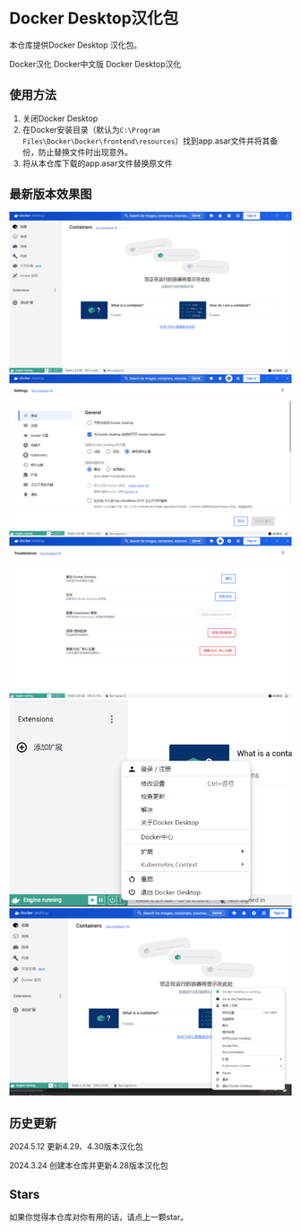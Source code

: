 # Docker Desktop汉化包
本仓库提供Docker Desktop 汉化包。

Docker汉化  Docker中文版  Docker Desktop汉化

## 使用方法
1. 关闭Docker Desktop
2. 在Docker安装目录（默认为`C:\Program Files\Docker\Docker\frontend\resources`）找到app.asar文件并将其备份，防止替换文件时出现意外。
3. 将从本仓库下载的app.asar文件替换原文件

## 最新版本效果图
![](images/4.29_4.30/1.png)
![](images/4.29_4.30/2.png)
![](images/4.29_4.30/3.png)
![](images/4.29_4.30/4.png)
![](images/4.29_4.30/5.png)

## 历史更新
2024.5.12 更新4.29、4.30版本汉化包

2024.3.24 创建本仓库并更新4.28版本汉化包

## Stars
如果你觉得本仓库对你有用的话，请点上一颗star。
